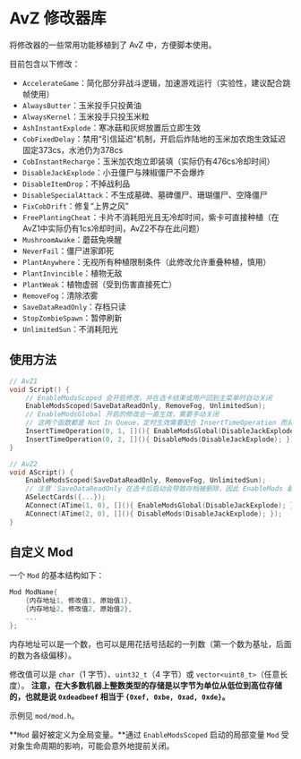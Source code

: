 # AvZ 修改器库

将修改器的一些常用功能移植到了 AvZ 中，方便脚本使用。

目前包含以下修改：

- `AccelerateGame`：简化部分非战斗逻辑，加速游戏运行（实验性，建议配合跳帧使用）
- `AlwaysButter`：玉米投手只投黄油
- `AlwaysKernel`：玉米投手只投玉米粒
- `AshInstantExplode`：寒冰菇和灰烬放置后立即生效
- `CobFixedDelay`：禁用“引信延迟”机制，开启后炸陆地的玉米加农炮生效延迟固定373cs，水池仍为378cs
- `CobInstantRecharge`：玉米加农炮立即装填（实际仍有476cs冷却时间）
- `DisableJackExplode`：小丑僵尸与辣椒僵尸不会爆炸
- `DisableItemDrop`：不掉战利品
- `DisableSpecialAttack`：不生成墓碑、墓碑僵尸、珊瑚僵尸、空降僵尸
- `FixCobDrift`：修复“上界之风”
- `FreePlantingCheat`：卡片不消耗阳光且无冷却时间，紫卡可直接种植（在AvZ1中实际仍有1cs冷却时间，AvZ2不存在此问题）
- `MushroomAwake`：蘑菇免唤醒
- `NeverFail`：僵尸进家即死
- `PlantAnywhere`：无视所有种植限制条件（此修改允许重叠种植，慎用）
- `PlantInvincible`：植物无敌
- `PlantWeak`：植物虚弱（受到伤害直接死亡）
- `RemoveFog`：清除浓雾
- `SaveDataReadOnly`：存档只读
- `StopZombieSpawn`：暂停刷新
- `UnlimitedSun`：不消耗阳光

## 使用方法

```cpp
// AvZ1
void Script() {
    // EnableModsScoped 会开启修改，并在选卡结束或用户回到主菜单时自动关闭
    EnableModsScoped(SaveDataReadOnly, RemoveFog, UnlimitedSun);
    // EnableModsGlobal 开启的修改会一直生效，需要手动关闭
    // 这两个函数都是 Not In Queue，定时生效需要配合 InsertTimeOperation 而非 SetTime
    InsertTimeOperation(0, 1, [](){ EnableModsGlobal(DisableJackExplode); });
    InsertTimeOperation(0, 2, [](){ DisableMods(DisableJackExplode); });
}

// AvZ2
void AScript() {
    EnableModsScoped(SaveDataReadOnly, RemoveFog, UnlimitedSun);
    // 注意：SaveDataReadOnly 在选卡后启动会导致存档被删除，因此 EnableMods 最好放在选卡之前
    ASelectCards({...});
    AConnect(ATime(1, 0), [](){ EnableModsGlobal(DisableJackExplode); });
    AConnect(ATime(2, 0), [](){ DisableMods(DisableJackExplode); });
}
```

## 自定义 Mod

一个 `Mod` 的基本结构如下：

```cpp
Mod ModName{
    {内存地址1, 修改值1, 原始值1},
    {内存地址2, 修改值2, 原始值2},
    ...
};
```

内存地址可以是一个数，也可以是用花括号括起的一列数（第一个数为基址，后面的数为各级偏移）。

修改值可以是 `char`（1 字节）、`uint32_t`（4 字节）或 `vector<uint8_t>`（任意长度）。
**注意，在大多数机器上整数类型的存储是以字节为单位从低位到高位存储的，也就是说 `0xdeadbeef` 相当于 `{0xef, 0xbe, 0xad, 0xde}`。**

示例见 `mod/mod.h`。

**`Mod` 最好被定义为全局变量。**通过 `EnableModsScoped` 启动的局部变量 `Mod` 受对象生命周期的影响，可能会意外地提前关闭。
